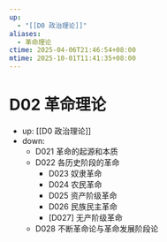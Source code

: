 ```yaml
---
up:
  - "[[D0 政治理论]]"
aliases:
  - 革命理论
ctime: 2025-04-06T21:46:54+08:00
mtime: 2025-10-01T11:41:35+08:00
---
```


# D02 革命理论

- up: [[D0 政治理论]]
- down:	
	- D021 革命的起源和本质
	- D022 各历史阶段的革命
		- D023 奴隶革命
		- D024 农民革命
		- D025 资产阶级革命
		- D026 民族民主革命
		- [D027] 无产阶级革命
	- D028 不断革命论与革命发展阶段论
	
